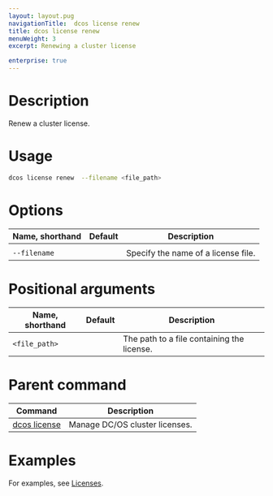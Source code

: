 ```yaml
---
layout: layout.pug
navigationTitle:  dcos license renew
title: dcos license renew
menuWeight: 3
excerpt: Renewing a cluster license

enterprise: true
---
```


# Description
Renew a cluster license.

# Usage

```bash
dcos license renew  --filename <file_path>
```

# Options

| Name, shorthand | Default | Description |
|---------|-------------|-------------|
|   |   |   |
| `--filename`   |             |  Specify the name of a license file. |


# Positional arguments

| Name, shorthand | Default | Description |
|---------|-------------|-------------|
| `<file_path>`    |   |  The path to a file containing the license. |

# Parent command

| Command | Description |
|---------|-------------|
| [dcos license](/1.12/cli/command-reference/dcos-license/) | Manage DC/OS cluster licenses. |

# Examples
For examples, see [Licenses](/1.11/administering-clusters/licenses/).
